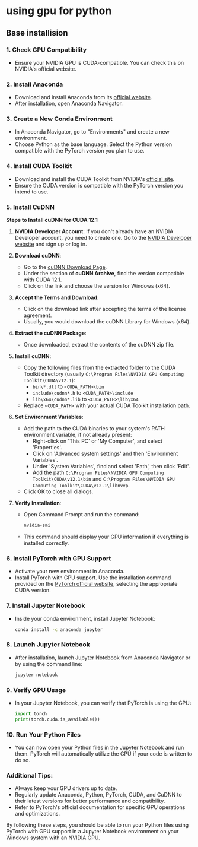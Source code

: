 # using gpu for python

## Base installision

### 1. Check GPU Compatibility

- Ensure your NVIDIA GPU is CUDA-compatible. You can check this on NVIDIA's official website.

### 2. Install Anaconda

- Download and install Anaconda from its [official website](https://www.anaconda.com/products/distribution).
- After installation, open Anaconda Navigator.

### 3. Create a New Conda Environment

- In Anaconda Navigator, go to "Environments" and create a new environment.
- Choose Python as the base language. Select the Python version compatible with the PyTorch version you plan to use.

### 4. Install CUDA Toolkit

- Download and install the CUDA Toolkit from NVIDIA's [official site](https://developer.nvidia.com/cuda-downloads).
- Ensure the CUDA version is compatible with the PyTorch version you intend to use.

### 5. Install CuDNN

**Steps to Install cuDNN for CUDA 12.1**

1. **NVIDIA Developer Account**: If you don't already have an NVIDIA Developer account, you need to create one. Go to the [NVIDIA Developer website](https://developer.nvidia.com/) and sign up or log in.
2. **Download cuDNN**:

   - Go to the [cuDNN Download Page](https://developer.nvidia.com/cudnn).
   - Under the section of **cuDNN Archive**, find the version compatible with CUDA 12.1.
   - Click on the link and choose the version for Windows (x64).
3. **Accept the Terms and Download**:

   - Click on the download link after accepting the terms of the license agreement.
   - Usually, you would download the cuDNN Library for Windows (x64).
4. **Extract the cuDNN Package**:

   - Once downloaded, extract the contents of the cuDNN zip file.
5. **Install cuDNN**:

   - Copy the following files from the extracted folder to the CUDA Toolkit directory (usually `C:\Program Files\NVIDIA GPU Computing Toolkit\CUDA\v12.1`):
     - `bin\*.dll` to `<CUDA_PATH>\bin`
     - `include\cudnn*.h` to `<CUDA_PATH>\include`
     - `lib\x64\cudnn*.lib` to `<CUDA_PATH>\lib\x64`
   - Replace `<CUDA_PATH>` with your actual CUDA Toolkit installation path.
6. **Set Environment Variables**:

   - Add the path to the CUDA binaries to your system's PATH environment variable, if not already present:
     - Right-click on 'This PC' or 'My Computer', and select 'Properties'.
     - Click on 'Advanced system settings' and then 'Environment Variables'.
     - Under 'System Variables', find and select 'Path', then click 'Edit'.
     - Add the path `C:\Program Files\NVIDIA GPU Computing Toolkit\CUDA\v12.1\bin` and `C:\Program Files\NVIDIA GPU Computing Toolkit\CUDA\v12.1\libnvvp`.
   - Click OK to close all dialogs.
7. **Verify Installation**:

   - Open Command Prompt and run the command:
     ```cmd
     nvidia-smi
     ```
   - This command should display your GPU information if everything is installed correctly.

### 6. Install PyTorch with GPU Support

- Activate your new environment in Anaconda.
- Install PyTorch with GPU support. Use the installation command provided on the [PyTorch official website](https://pytorch.org/get-started/locally/), selecting the appropriate CUDA version.

### 7. Install Jupyter Notebook

- Inside your conda environment, install Jupyter Notebook:
  ```bash
  conda install -c anaconda jupyter
  ```

### 8. Launch Jupyter Notebook

- After installation, launch Jupyter Notebook from Anaconda Navigator or by using the command line:
  ```bash
  jupyter notebook
  ```

### 9. Verify GPU Usage

- In your Jupyter Notebook, you can verify that PyTorch is using the GPU:
  ```python
  import torch
  print(torch.cuda.is_available())
  ```

### 10. Run Your Python Files

- You can now open your Python files in the Jupyter Notebook and run them. PyTorch will automatically utilize the GPU if your code is written to do so.

### Additional Tips:

- Always keep your GPU drivers up to date.
- Regularly update Anaconda, Python, PyTorch, CUDA, and CuDNN to their latest versions for better performance and compatibility.
- Refer to PyTorch's official documentation for specific GPU operations and optimizations.

By following these steps, you should be able to run your Python files using PyTorch with GPU support in a Jupyter Notebook environment on your Windows system with an NVIDIA GPU.
